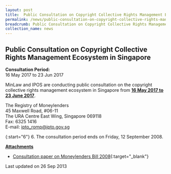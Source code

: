 ```yaml
---
layout: post
title:  Public Consultation on Copyright Collective Rights Management Ecosystem in Singapore
permalink: /news/public-consultation-on-copyright-collective-rights-management-ec/
breadcrumb: Public Consultation on Copyright Collective Rights Management Ecosystem in Singapore
collection_name: news
---
```


Public Consultation on Copyright Collective Rights Management Ecosystem in Singapore
---

**Consultation Period:**  
16 May 2017 to 23 Jun 2017

MinLaw and IPOS are conducting public consultation on the copyright collective rights management ecosystem in Singapore from <b><u>16 May 2017 to 23 June 2017</u></b>.

<p class="address-centered">
The Registry of Moneylenders<br>
45 Maxwell Road, #06-11<br>
The URA Centre East Wing, Singapore 069118<br>
Fax: 6325 1416<br>
E-mail: <a href="mailto:ipto_romp@ipto.gov.sg">ipto_romp@ipto.gov.sg</a>
</p>

{:start="6"}
6. The consultation period ends on Friday, 12 September 2008.

<b><u>Attachments</u></b>

* [Consultation paper on Moneylenders Bill 2008](/files/linkclicke2d7.pdf/){:target="_blank"}

<p class="right-side-updated">Last updated on 26 Sep 2013</p>
